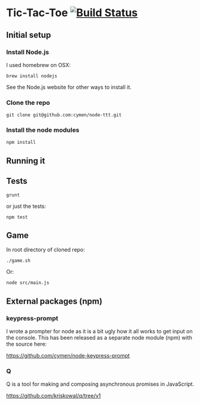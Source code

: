 # Tic-Tac-Toe [![Build Status](https://travis-ci.org/cymen/node-ttt.png?branch=master)](https://travis-ci.org/cymen/node-ttt)

## Initial setup

### Install Node.js

I used homebrew on OSX:

    brew install nodejs

See the Node.js website for other ways to install it.

### Clone the repo

    git clone git@github.com:cymen/node-ttt.git

### Install the node modules

    npm install

## Running it

## Tests

    grunt

or just the tests:

    npm test

## Game

In root directory of cloned repo:

    ./game.sh

Or:

    node src/main.js

## External packages (npm)

### keypress-prompt

I wrote a prompter for node as it is a bit ugly how it all works to get input
on the console. This has been released as a separate node module (npm) with
the source here:

https://github.com/cymen/node-keypress-prompt

### Q

Q is a tool for making and composing asynchronous promises in JavaScript.

https://github.com/kriskowal/q/tree/v1
